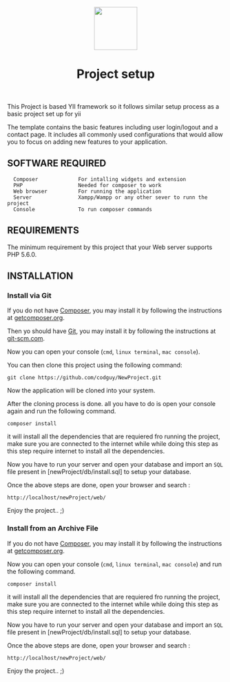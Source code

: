 <p align="center">
    <a href="https://github.com/yiisoft" target="_blank">
        <img src="https://avatars0.githubusercontent.com/u/993323" height="100px">
    </a>
    <h1 align="center">Project setup</h1>
    <br>
</p>

This Project is based YII framework so it follows similar setup process as a basic project set up for yii

The template contains the basic features including user login/logout and a contact page.
It includes all commonly used configurations that would allow you to focus on adding new
features to your application.


SOFTWARE REQUIRED
-------------------

      Composer             For intalling widgets and extension
      PHP                  Needed for composer to work
      Web browser          For running the application
      Server               Xampp/Wampp or any other sever to runn the project
      Console              To run composer commands



REQUIREMENTS
------------

The minimum requirement by this project that your Web server supports PHP 5.6.0.


INSTALLATION
------------

### Install via Git

If you do not have [Composer](http://getcomposer.org/), you may install it by following the instructions
at [getcomposer.org](http://getcomposer.org/doc/00-intro.md#installation-nix).

Then yo should have [Git](https://git-scm.com/), you may install it by following the instructions
at [git-scm.com](https://git-scm.com/downloads).

Now you can open your console (`cmd`, `linux terminal`, `mac console`).

You can then clone this project using the following command:

~~~
git clone https://github.com/codguy/NewProject.git
~~~

Now the application will be cloned into your system.

After the cloning process is done. all you have to do is open your console again and run the following command.

~~~
composer install
~~~

it will install all the dependencies that are requiered fro running the project, make sure you are connected to the internet while while doing this step as this step require internet to install all the dependencies.

Now you have to run your server and open your database and import an `SQL` file present in [newProject/db/install.sql] to setup your database.

Once the above steps are done, open your browser and search :

~~~
http://localhost/newProject/web/
~~~

Enjoy the project.. ;)

### Install from an Archive File

If you do not have [Composer](http://getcomposer.org/), you may install it by following the instructions
at [getcomposer.org](http://getcomposer.org/doc/00-intro.md#installation-nix).

Now you can open your console (`cmd`, `linux terminal`, `mac console`) and run the following command.

~~~
composer install
~~~

it will install all the dependencies that are requiered fro running the project, make sure you are connected to the internet while while doing this step as this step require internet to install all the dependencies.

Now you have to run your server and open your database and import an `SQL` file present in [newProject/db/install.sql] to setup your database.

Once the above steps are done, open your browser and search :

~~~
http://localhost/newProject/web/
~~~

Enjoy the project.. ;)
